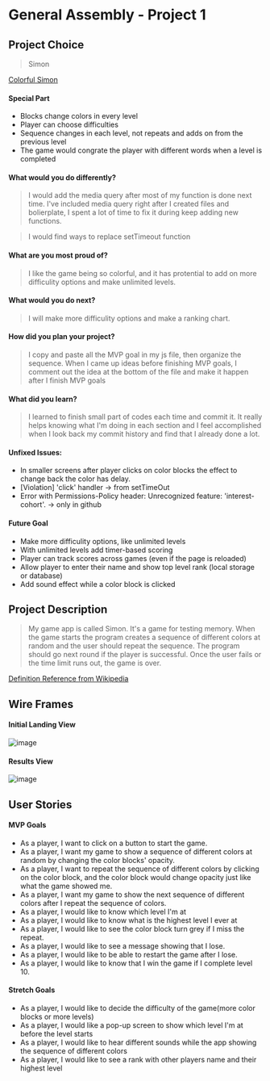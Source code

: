 # General Assembly - Project 1

## Project Choice
>  Simon

[Colorful Simon](https://anniezoyinlee.github.io/GA-Projects/Project_1_Simon_Game/index.html)

#### Special Part
* Blocks change colors in every level
* Player can choose difficulties
* Sequence changes in each level, not repeats and adds on from the previous level
* The game would congrate the player with different words when a level is completed

#### What would you do differently?
> I would add the media query after most of my function is done next time. I've included media query right after I created files and bolierplate, I spent a lot of time to fix it during keep adding new functions.

> I would find ways to replace setTimeout function

#### What are you most proud of?
> I like the game being so colorful, and it has protential to add on more difficulity options and make unlimited levels.

#### What would you do next?
> I will make more difficulity options and make a ranking chart.

#### How did you plan your project?
> I copy and paste all the MVP goal in my js file, then organize the sequence. When I came up ideas before finishing MVP goals, I comment out the idea at the bottom of the file and make it happen after I finish MVP goals 

#### What did you learn?
> I learned to finish small part of codes each time and commit it. It really helps knowing what I'm doing in each section and I feel accomplished when I look back my commit history and find that I already done a lot.

#### Unfixed Issues:
* In smaller screens after player clicks on color blocks the effect to change back the color has delay.
* [Violation] 'click' handler -> from setTimeOut
* Error with Permissions-Policy header: Unrecognized feature: 'interest-cohort'. -> only in github

#### Future Goal
* Make more difficulity options, like unlimited levels
* With unlimited levels add timer-based scoring
* Player can track scores across games (even if the page is reloaded)
* Allow player to enter their name and show top level rank (local storage or database)
* Add sound effect while a color block is clicked

## Project Description
>  My game app is called Simon. It's a game for testing memory. When the game starts the program creates a sequence of different colors at random and the user should repeat the sequence. The program should go next round if the player is successful. Once the user fails or the time limit runs out, the game is over. 

[Definition Reference from Wikipedia](https://en.wikipedia.org/wiki/Simon_(game))

## Wire Frames
#### Initial Landing View
![image](https://media.git.generalassemb.ly/user/37912/files/09677880-0120-11ec-914c-620148923fe1)

#### Results View
![image](https://media.git.generalassemb.ly/user/37912/files/16846780-0120-11ec-9cb8-ac638af81fcc)

## User Stories
#### MVP Goals
* As a player, I want to click on a button to start the game.    
* As a player, I want my game to show a sequence of different colors at random by changing the color blocks' opacity.
* As a player, I want to repeat the sequence of different colors by clicking on the color block, and the color block would change opacity just like what the game showed me.
* As a player, I want my game to show the next sequence of different colors after I repeat the sequence of colors.
* As a player, I would like to know which level I'm at
* As a player, I would like to know what is the highest level I ever at
* As a player, I would like to see the color block turn grey if I miss the repeat.
* As a player, I would like to see a message showing that I lose.
* As a player, I would like to be able to restart the game after I lose.
* As a player, I would like to know that I win the game if I complete level 10.

#### Stretch Goals
* As a player, I would like to decide the difficulty of the game(more color blocks or more levels)
* As a player, I would like a pop-up screen to show which level I'm at before the level starts
* As a player, I would like to hear different sounds while the app showing the sequence of different colors
* As a player, I would like to see a rank with other players name and their highest level